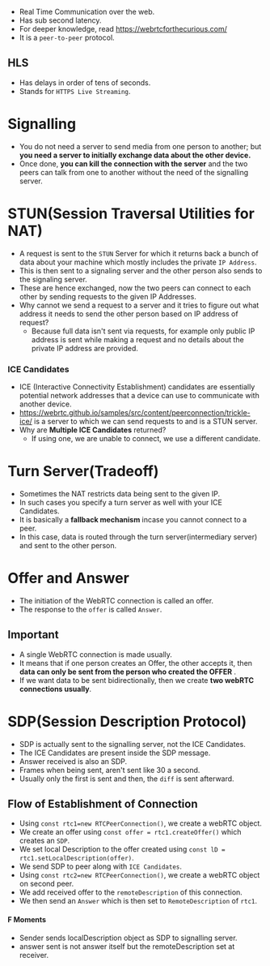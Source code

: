 - Real Time Communication over the web.
- Has sub second latency.
- For deeper knowledge, read https://webrtcforthecurious.com/
- It is a `peer-to-peer` protocol.

## HLS
- Has delays in order of tens of seconds.
- Stands for `HTTPS Live Streaming`.


# Signalling
- You do not need a server to send media from one person to another; but **you need a server to initially exchange data about the other device.**
- Once done, **you can kill the connection with the server** and the two peers can talk from one to another without the need of the signalling server.


# STUN(Session Traversal Utilities for NAT)
- A request is sent to the `STUN` Server for which it returns back a bunch of data about your machine which mostly includes the private `IP Address`.
- This is then sent to a signaling server and the other person also sends to the signaling server.
- These are hence exchanged, now the two peers can connect to each other by sending requests to the given IP Addresses.
- Why cannot we send a request to a server and it tries to figure out what address it needs to send the other person based on IP address of request?
	- Because full data isn't sent via requests, for example only public IP address is sent while making a request and no details about the private IP address are provided.


### ICE Candidates
- ICE (Interactive Connectivity Establishment) candidates are essentially potential network addresses that a device can use to communicate with another device.
- https://webrtc.github.io/samples/src/content/peerconnection/trickle-ice/ is a server to which we can send requests to and is a STUN server.
- Why are **Multiple ICE Candidates** returned?
	- If using one, we are unable to connect, we use a different candidate.




# Turn Server(Tradeoff)

- Sometimes the NAT restricts data being sent to the given IP.
- In such cases you specify a turn server as well with your ICE Candidates. 
- It is basically a **fallback mechanism** incase you cannot connect to a peer.
- In this case, data is routed through the turn server(intermediary server) and sent to the other person.


# Offer and Answer
- The initiation of the WebRTC connection is called an offer.
- The response to the `offer`  is called `Answer`.



## Important
- A single WebRTC connection is made usually.
- It means that if one person creates an Offer, the other accepts it, then **data can only be sent from the person who created the OFFER** .
- If we want data to be sent bidirectionally, then we create **two webRTC connections usually**.


# SDP(Session Description Protocol)

- SDP is actually sent to the signalling server, not the ICE Candidates.
- The ICE Candidates are present inside the SDP message.
- Answer received is also an SDP.
- Frames when being sent, aren't sent like 30 a second.
- Usually only the first is sent and then, the `diff` is sent afterward.




## Flow of Establishment of Connection
- Using `const rtc1=new RTCPeerConnection()`, we create a webRTC object.
- We create an offer using `const offer = rtc1.createOffer()` which creates an `SDP`.
- We set local Description to the offer created using `const lD = rtc1.setLocalDescription(offer)`.
- We send SDP to peer along with `ICE Candidates`.
- Using `const rtc2=new RTCPeerConnection()`, we create a webRTC object on second peer.
- We add received offer to the `remoteDescription` of this connection.
- We then send an `Answer` which is then set to `RemoteDescription` of `rtc1`.








#### F Moments

- Sender sends localDescription object as SDP to signalling server.
- answer sent is not answer itself but the remoteDescription set at receiver.